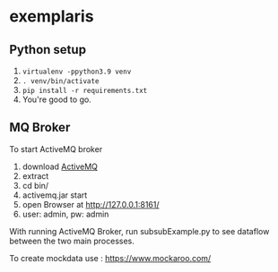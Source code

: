 # exemplaris

## Python setup
1. `virtualenv -ppython3.9 venv`
2. `. venv/bin/activate`
3. `pip install -r requirements.txt`
4. You're good to go.

## MQ Broker
To start ActiveMQ broker

1. download [ActiveMQ](https://activemq.apache.org/components/classic/download/) 
2. extract 
3. cd bin/ 
4. activemq.jar start
5. open Browser at http://127.0.0.1:8161/
6. user: admin, pw: admin



With running ActiveMQ Broker, run subsubExample.py to see dataflow between the two main processes.



To create mockdata use : https://www.mockaroo.com/
